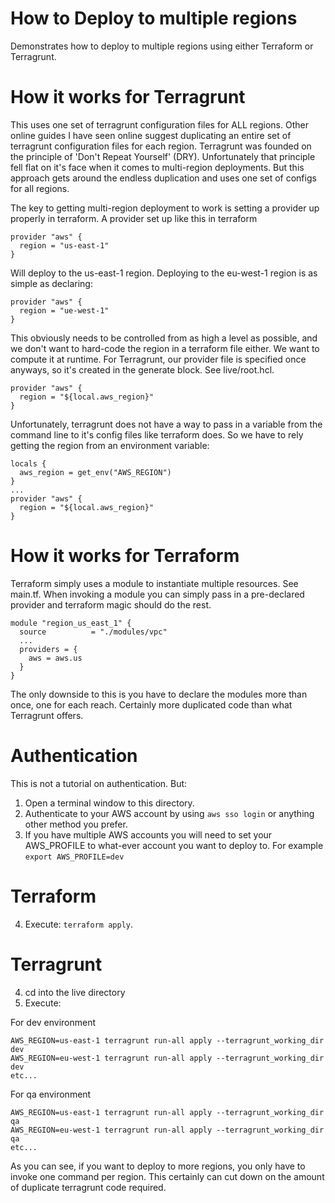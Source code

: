 # How to Deploy to multiple regions
Demonstrates how to deploy to multiple regions using either Terraform or Terragrunt.

# How it works for Terragrunt
This uses one set of terragrunt configuration files for ALL regions. Other online guides I have seen online suggest duplicating an entire set of terragrunt configuration files for each region. Terragrunt was founded on the principle of 'Don't Repeat Yourself' (DRY). Unfortunately that principle fell flat on it's face when it comes to multi-region deployments. But this approach gets around the endless duplication and uses one set of configs for all regions. 

The key to getting multi-region deployment to work is setting a provider up properly in terraform. A provider set up like this in terraform
```
provider "aws" {
  region = "us-east-1"
}
```
Will deploy to the us-east-1 region.
Deploying to the eu-west-1 region is as simple as declaring:
```
provider "aws" {
  region = "ue-west-1"
}
```
This obviously needs to be controlled from as high a level as possible, and we don't want to hard-code the region in a terraform file either. We want to compute it at runtime. 
For Terragrunt, our provider file is specified once anyways, so it's created in the generate block. See live/root.hcl.
```
provider "aws" {
  region = "${local.aws_region}"
}
```
Unfortunately, terragrunt does not have a way to pass in a variable from the command line to it's config files like terraform does. So we have to rely getting the region from an environment variable:
```
locals {
  aws_region = get_env("AWS_REGION")
}
...
provider "aws" {
  region = "${local.aws_region}"
}
```

# How it works for Terraform
Terraform simply uses a module to instantiate multiple resources. See main.tf. When invoking a module you can simply pass in a pre-declared provider and terraform magic should do the rest.
```
module "region_us_east_1" {
  source          = "./modules/vpc"
  ...
  providers = {
    aws = aws.us
  }
}
```
The only downside to this is you have to declare the modules more than once, one for each reach. Certainly more duplicated code than what Terragrunt offers. 

# Authentication
This is not a tutorial on authentication. But:
1. Open a terminal window to this directory.
2. Authenticate to your AWS account by using `aws sso login` or anything other method you prefer.
3. If you have multiple AWS accounts you will need to set your AWS_PROFILE to what-ever account you want to deploy to. For example `export AWS_PROFILE=dev`

# Terraform
4. Execute: `terraform apply`.

# Terragrunt
4. cd into the live directory
5. Execute:

For dev environment
```
AWS_REGION=us-east-1 terragrunt run-all apply --terragrunt_working_dir dev
AWS_REGION=eu-west-1 terragrunt run-all apply --terragrunt_working_dir dev
etc...
```

For qa environment
```
AWS_REGION=us-east-1 terragrunt run-all apply --terragrunt_working_dir qa
AWS_REGION=eu-west-1 terragrunt run-all apply --terragrunt_working_dir qa
etc...
```

As you can see, if you want to deploy to more regions, you only have to invoke one command per region. This certainly can cut down on the amount of duplicate terragrunt code required.